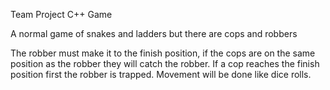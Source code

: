 Team Project
C++ Game

A normal game of snakes and ladders but there are cops and robbers

The robber must make it to the finish position, if the cops are on the same position as the robber they will catch the robber.
If a cop reaches the finish position first the robber is trapped. Movement will be done like dice rolls.
